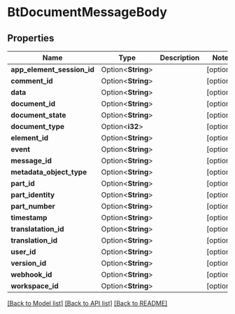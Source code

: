 # BtDocumentMessageBody

## Properties

Name | Type | Description | Notes
------------ | ------------- | ------------- | -------------
**app_element_session_id** | Option<**String**> |  | [optional]
**comment_id** | Option<**String**> |  | [optional]
**data** | Option<**String**> |  | [optional]
**document_id** | Option<**String**> |  | [optional]
**document_state** | Option<**String**> |  | [optional]
**document_type** | Option<**i32**> |  | [optional]
**element_id** | Option<**String**> |  | [optional]
**event** | Option<**String**> |  | [optional]
**message_id** | Option<**String**> |  | [optional]
**metadata_object_type** | Option<**String**> |  | [optional]
**part_id** | Option<**String**> |  | [optional]
**part_identity** | Option<**String**> |  | [optional]
**part_number** | Option<**String**> |  | [optional]
**timestamp** | Option<**String**> |  | [optional]
**translatation_id** | Option<**String**> |  | [optional]
**translation_id** | Option<**String**> |  | [optional]
**user_id** | Option<**String**> |  | [optional]
**version_id** | Option<**String**> |  | [optional]
**webhook_id** | Option<**String**> |  | [optional]
**workspace_id** | Option<**String**> |  | [optional]

[[Back to Model list]](../README.md#documentation-for-models) [[Back to API list]](../README.md#documentation-for-api-endpoints) [[Back to README]](../README.md)


